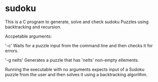 # sudoku

This is a C program to generate, solve and check sudoku Puzzles using backtracking and recursion.

Accpetable arguments:

'-c'
Waits for a puzzle input
from the command line and then checks it for errors. 

'-g nelts'
Generates a puzzle that has 'nelts' non-empty ellements.

Running the executable with no arguments expects input of a Sudoku
puzzle from the user and then solves it using a backtracking algorithm.
